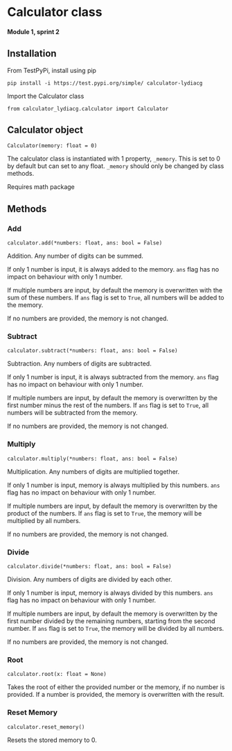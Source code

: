 # Calculator class 
#### Module 1, sprint 2

## Installation

From TestPyPi, install using pip

`pip install -i https://test.pypi.org/simple/ calculator-lydiacg`

Import the Calculator class

`from calculator_lydiacg.calculator import Calculator`

## Calculator object

`Calculator(memory: float = 0)`

The calculator class is instantiated with 1 property, `_memory`. This is set to 0 by default but can set to any float. `_memory` should only be changed by class methods.

Requires math package

## Methods

### Add

`calculator.add(*numbers: float, ans: bool = False)`

Addition. Any number of digits can be summed.

If only 1 number is input, it is always added to the memory. `ans` flag has no impact on behaviour with only 1 number.

If multiple numbers are input, by default the memory is overwritten with the sum of these numbers. If `ans` flag is set to `True`, all numbers will be added to the memory.

If no numbers are provided, the memory is not changed.

### Subtract

`calculator.subtract(*numbers: float, ans: bool = False)`

Subtraction. Any numbers of digits are subtracted.

If only 1 number is input, it is always subtracted from the memory. `ans` flag has no impact on behaviour with only 1 number.

If multiple numbers are input, by default the memory is overwritten by the first number minus the rest of the numbers. If `ans` flag is set to `True`, all numbers will be subtracted from the memory.

If no numbers are provided, the memory is not changed.

### Multiply

`calculator.multiply(*numbers: float, ans: bool = False)`

Multiplication. Any numbers of digits are multiplied together.

If only 1 number is input, memory is always multiplied by this numbers. `ans` flag has no impact on behaviour with only 1 number.

If multiple numbers are input, by default the memory is overwritten by the product of the numbers. If `ans` flag is set to `True`, the memory will be multiplied by all numbers.

If no numbers are provided, the memory is not changed.

### Divide

`calculator.divide(*numbers: float, ans: bool = False)`

Division. Any numbers of digits are divided by each other.

If only 1 number is input, memory is always divided by this numbers. `ans` flag has no impact on behaviour with only 1 number.

If multiple numbers are input, by default the memory is overwritten by the first number divided by the remaining numbers, starting from the second number. If `ans` flag is set to `True`, the memory will be divided by all numbers.

If no numbers are provided, the memory is not changed.

### Root

`calculator.root(x: float = None)`

Takes the root of either the provided number or the memory, if no number is provided. If a number is provided, the memory is overwritten with the result.

### Reset Memory

`calculator.reset_memory()`

Resets the stored memory to 0. 
